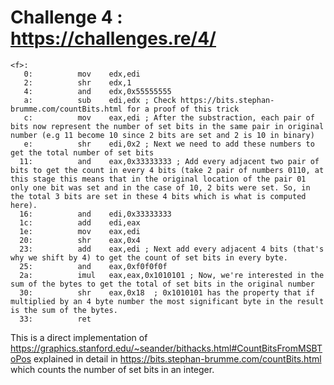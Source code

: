 # Challenge 4 : https://challenges.re/4/

````assembly
<f>:
   0:          mov    edx,edi
   2:          shr    edx,1
   4:          and    edx,0x55555555
   a:          sub    edi,edx ; Check https://bits.stephan-brumme.com/countBits.html for a proof of this trick
   c:          mov    eax,edi ; After the substraction, each pair of bits now represent the number of set bits in the same pair in original number (e.g 11 become 10 since 2 bits are set and 2 is 10 in binary)
   e:          shr    edi,0x2 ; Next we need to add these numbers to get the total number of set bits
  11:          and    eax,0x33333333 ; Add every adjacent two pair of bits to get the count in every 4 bits (take 2 pair of numbers 0110, at this stage this means that in the original location of the pair 01 only one bit was set and in the case of 10, 2 bits were set. So, in the total 3 bits are set in these 4 bits which is what is computed here).
  16:          and    edi,0x33333333 
  1c:          add    edi,eax  
  1e:          mov    eax,edi
  20:          shr    eax,0x4
  23:          add    eax,edi ; Next add every adjacent 4 bits (that's why we shift by 4) to get the count of set bits in every byte. 
  25:          and    eax,0xf0f0f0f
  2a:          imul   eax,eax,0x1010101 ; Now, we're interested in the sum of the bytes to get the total of set bits in the original number
  30:          shr    eax,0x18  ; 0x1010101 has the property that if multiplied by an 4 byte number the most significant byte in the result is the sum of the bytes.
  33:          ret

````

This is a direct implementation of https://graphics.stanford.edu/~seander/bithacks.html#CountBitsFromMSBToPos explained in detail in https://bits.stephan-brumme.com/countBits.html which counts the number of set bits in an integer.
